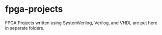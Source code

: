 # fpga-projects
FPGA Projects written using SystemVerilog, Verilog, and VHDL are put here in seperate folders.
